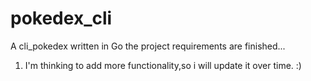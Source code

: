 # pokedex_cli
A cli_pokedex written in Go
the project requirements are finished...
1. I'm thinking to add more functionality,so i will update it over time. :)
